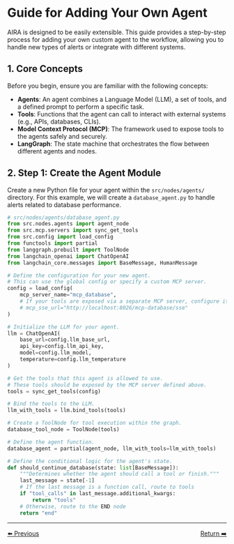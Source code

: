 # Guide for Adding Your Own Agent

AIRA is designed to be easily extensible. This guide provides a step-by-step process for adding your own custom agent to the workflow, allowing you to handle new types of alerts or integrate with different systems.

## 1. Core Concepts

Before you begin, ensure you are familiar with the following concepts:

* **Agents**: An agent combines a Language Model (LLM), a set of tools, and a defined prompt to perform a specific task.
* **Tools**: Functions that the agent can call to interact with external systems (e.g., APIs, databases, CLIs).
* **Model Context Protocol (MCP)**: The framework used to expose tools to the agents safely and securely.
* **LangGraph**: The state machine that orchestrates the flow between different agents and nodes.

## 2. Step 1: Create the Agent Module

Create a new Python file for your agent within the `src/nodes/agents/` directory. For this example, we will create a `database_agent.py` to handle alerts related to database performance.

```python
# src/nodes/agents/database_agent.py
from src.nodes.agents import agent_node
from src.mcp.servers import sync_get_tools
from src.config import load_config
from functools import partial
from langgraph.prebuilt import ToolNode
from langchain_openai import ChatOpenAI
from langchain_core.messages import BaseMessage, HumanMessage

# Define the configuration for your new agent.
# This can use the global config or specify a custom MCP server.
config = load_config(
    mcp_server_name="mcp_database",
    # If your tools are exposed via a separate MCP server, configure its URL here.
    # mcp_sse_url="http://localhost:8026/mcp-database/sse"
)

# Initialize the LLM for your agent.
llm = ChatOpenAI(
    base_url=config.llm_base_url,
    api_key=config.llm_api_key,
    model=config.llm_model,
    temperature=config.llm_temperature
)

# Get the tools that this agent is allowed to use.
# These tools should be exposed by the MCP server defined above.
tools = sync_get_tools(config)

# Bind the tools to the LLM.
llm_with_tools = llm.bind_tools(tools)

# Create a ToolNode for tool execution within the graph.
database_tool_node = ToolNode(tools)

# Define the agent function.
database_agent = partial(agent_node, llm_with_tools=llm_with_tools)

# Define the conditional logic for the agent's state.
def should_continue_database(state: list[BaseMessage]):
    """Determines whether the agent should call a tool or finish."""
    last_message = state[-1]
    # If the last message is a function call, route to tools
    if "tool_calls" in last_message.additional_kwargs:
        return "tools"
    # Otherwise, route to the END node
    return "end"
```
---
<div style="display: flex; justify-content: space-between;";align="center">
  <a href="1_kubernetes.md">⬅️ Previous</a>
  <a href="../index.md">Return ➡️</a>
</div>
